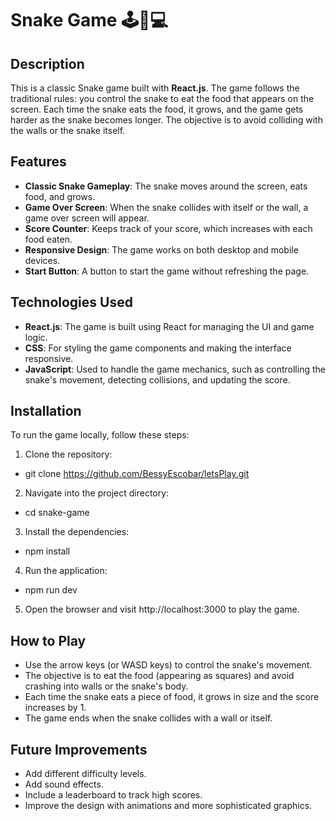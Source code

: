 # Snake Game 🕹️🐍💻

## Description

This is a classic Snake game built with **React.js**. The game follows the traditional rules: you control the snake to eat the food that appears on the screen. Each time the snake eats the food, it grows, and the game gets harder as the snake becomes longer. The objective is to avoid colliding with the walls or the snake itself.

## Features

- **Classic Snake Gameplay**: The snake moves around the screen, eats food, and grows.
- **Game Over Screen**: When the snake collides with itself or the wall, a game over screen will appear.
- **Score Counter**: Keeps track of your score, which increases with each food eaten.
- **Responsive Design**: The game works on both desktop and mobile devices.
- **Start Button**: A button to start the game without refreshing the page.

## Technologies Used

- **React.js**: The game is built using React for managing the UI and game logic.
- **CSS**: For styling the game components and making the interface responsive.
- **JavaScript**: Used to handle the game mechanics, such as controlling the snake's movement, detecting collisions, and updating the score.

## Installation

To run the game locally, follow these steps:

1. Clone the repository:
  - git clone https://github.com/BessyEscobar/letsPlay.git
2. Navigate into the project directory:
  - cd snake-game
3. Install the dependencies:
  - npm install
4. Run the application:
  - npm run dev
5. Open the browser and visit http://localhost:3000 to play the game.

## How to Play
- Use the arrow keys (or WASD keys) to control the snake's movement.
- The objective is to eat the food (appearing as squares) and avoid crashing into walls or the snake's body.
- Each time the snake eats a piece of food, it grows in size and the score increases by 1.
- The game ends when the snake collides with a wall or itself.
## Future Improvements
- Add different difficulty levels.
- Add sound effects.
- Include a leaderboard to track high scores.
- Improve the design with animations and more sophisticated graphics.
